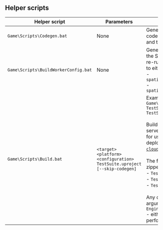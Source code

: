 ## Helper scripts

| Helper script | Parameters | Description |
| --- | --- | --- |
| `Game\Scripts\Codegen.bat` | None | Generates SpatialOS C++ Worker code from the generated schema and type-bindings. |
| `Game\Scripts\BuildWorkerConfig.bat` | None | Generates launch configurations for the SpatialOS Runtime. You need to re-run this if you've made changes to either of these files: <br> - `spatialos.UnrealClient.worker.json`<br> - `spatialos.UnrealWorker.worker.json` |
| `Game\Scripts\Build.bat` | `<target> <platform> <configuration> TestSuite.uproject [--skip-codegen]` | Example: <br> `Game\Scripts\Build.bat TestSuiteEditor Win64 Development TestSuite.uproject` <br><br> Build, cook and zip your Unreal server workers and client workers for use with a SpatialOS cloud deployment (uploaded using [`spatial cloud upload`](https://docs.improbable.io/reference/13.1/shared/deploy/deploy-cloud)). <br><br>  The following `<target>`s  generate zipped workers: <br> - `TestSuiteEditor` <br> - `TestSuite` <br> - `TestSuiteServer` <br><br> Any other `<target>` passes all arguments to `Engine\Build\BatchFiles\Build.bat` - either no cooking or zipping performed.|